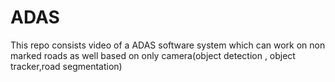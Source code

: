 # ADAS
This repo consists video of a ADAS software system which can work on non marked roads as well based on only camera(object detection , object tracker,road segmentation)
